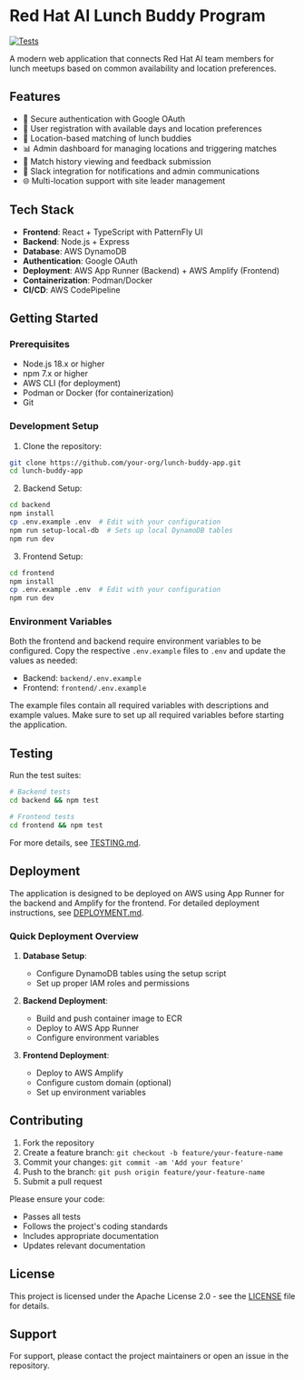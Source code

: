 # Red Hat AI Lunch Buddy Program

[![Tests](https://github.com/RedHatAI/lunch-buddy-app/actions/workflows/tests.yml/badge.svg)](https://github.com/RedHatAI/lunch-buddy-app/actions/workflows/tests.yml)

A modern web application that connects Red Hat AI team members for lunch meetups based on common availability and location preferences.

## Features

- 🔐 Secure authentication with Google OAuth
- 📅 User registration with available days and location preferences
- 🤝 Location-based matching of lunch buddies
- 📊 Admin dashboard for managing locations and triggering matches
- 📝 Match history viewing and feedback submission
- 📱 Slack integration for notifications and admin communications
- 🌐 Multi-location support with site leader management

## Tech Stack

- **Frontend**: React + TypeScript with PatternFly UI
- **Backend**: Node.js + Express
- **Database**: AWS DynamoDB
- **Authentication**: Google OAuth
- **Deployment**: AWS App Runner (Backend) + AWS Amplify (Frontend)
- **Containerization**: Podman/Docker
- **CI/CD**: AWS CodePipeline

## Getting Started

### Prerequisites

- Node.js 18.x or higher
- npm 7.x or higher
- AWS CLI (for deployment)
- Podman or Docker (for containerization)
- Git

### Development Setup

1. Clone the repository:
```bash
git clone https://github.com/your-org/lunch-buddy-app.git
cd lunch-buddy-app
```

2. Backend Setup:
```bash
cd backend
npm install
cp .env.example .env  # Edit with your configuration
npm run setup-local-db  # Sets up local DynamoDB tables
npm run dev
```

3. Frontend Setup:
```bash
cd frontend
npm install
cp .env.example .env  # Edit with your configuration
npm run dev
```

### Environment Variables

Both the frontend and backend require environment variables to be configured. Copy the respective `.env.example` files to `.env` and update the values as needed:

- Backend: `backend/.env.example`
- Frontend: `frontend/.env.example`

The example files contain all required variables with descriptions and example values. Make sure to set up all required variables before starting the application.

## Testing

Run the test suites:

```bash
# Backend tests
cd backend && npm test

# Frontend tests
cd frontend && npm test
```

For more details, see [TESTING.md](TESTING.md).

## Deployment

The application is designed to be deployed on AWS using App Runner for the backend and Amplify for the frontend. For detailed deployment instructions, see [DEPLOYMENT.md](docs/DEPLOYMENT.md).

### Quick Deployment Overview

1. **Database Setup**:
   - Configure DynamoDB tables using the setup script
   - Set up proper IAM roles and permissions

2. **Backend Deployment**:
   - Build and push container image to ECR
   - Deploy to AWS App Runner
   - Configure environment variables

3. **Frontend Deployment**:
   - Deploy to AWS Amplify
   - Configure custom domain (optional)
   - Set up environment variables

## Contributing

1. Fork the repository
2. Create a feature branch: `git checkout -b feature/your-feature-name`
3. Commit your changes: `git commit -am 'Add your feature'`
4. Push to the branch: `git push origin feature/your-feature-name`
5. Submit a pull request

Please ensure your code:
- Passes all tests
- Follows the project's coding standards
- Includes appropriate documentation
- Updates relevant documentation

## License

This project is licensed under the Apache License 2.0 - see the [LICENSE](LICENSE) file for details.

## Support

For support, please contact the project maintainers or open an issue in the repository.
